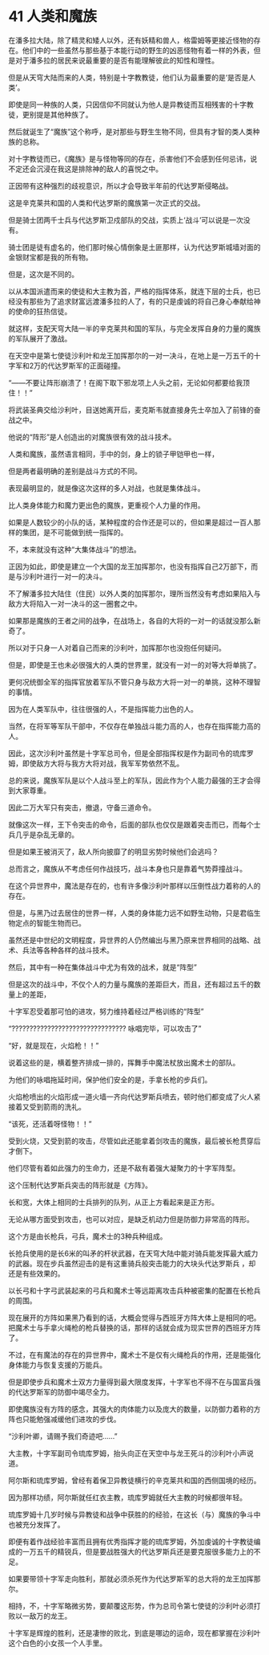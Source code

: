 # 41 人类和魔族

在潘多拉大陆，除了精灵和矮人以外，还有妖精和兽人，格雷姆等更接近怪物的存在。他们中的一些虽然与那些基于本能行动的野生的凶恶怪物有着一样的外表，但是对于潘多拉的居民来说最重要的是否有能理解彼此的知性和理性。

但是从天穹大陆而来的人类，特别是十字教教徒，他们认为最重要的是‘是否是人类’。

即使是同一种族的人类，只因信仰不同就认为他人是异教徒而互相残害的十字教徒，更别提是其他种族了。

然后就诞生了“魔族”这个称呼，是对那些与野生生物不同，但具有才智的类人类种族的总称。

对十字教徒而已，《魔族》是与怪物等同的存在，杀害他们不会感到任何忌讳，说不定还会沉浸在我这是排除神的敌人的喜悦之中。

正因带有这种强烈的歧视意识，所以才会导致半年前的代达罗斯侵略战。

这是辛克莱共和国的人类和代达罗斯的魔族第一次正式的交战。

但是骑士团两千士兵与代达罗斯卫戍部队的交战，实质上‘战斗’可以说是一次没有。

骑士团是徒有虚名的，他们那时候心情倒象是土匪那样，认为代达罗斯城墙对面的金银财宝都是我的所有物。

但是，这次是不同的。

以从本国派遣而来的使徒和大主教为首，严格的指挥体系，就连下层的士兵，也已经没有那些为了追求财富远渡潘多拉的人了，有的只是虔诚的将自己身心奉献给神的使命的狂热信徒。

就这样，支配天穹大陆一半的辛克莱共和国的军队，与完全发挥自身的力量的魔族的军队展开了激战。

在天空中是第七使徒沙利叶和龙王加挥那尔的一对一决斗，在地上是一万五千的十字军和2万的代达罗斯军的正面碰撞。

“——不要让阵形崩溃了！在阁下取下邪龙项上人头之前，无论如何都要给我顶住！！”

将武装圣典交给沙利叶，目送她离开后，麦克斯韦就直接身先士卒加入了前锋的奋战之中。

他说的“阵形”是人创造出的对魔族很有效的战斗技术。

人类和魔族，虽然语言相同，手中的剑，身上的锁子甲铠甲也一样，

但是两者最明确的差别是战斗方式的不同。

表现最明显的，就是像这次这样的多人对战，也就是集体战斗。

比人类身体能力和魔力更出色的魔族，更重视个人力量的作用。

如果是人数较少的小队的话，某种程度的合作还是可以的，但如果是超过一百人那样的集团，是不可能做到统一指挥的。

不，本来就没有这种“大集体战斗”的想法。

正因为如此，即使是建立一个大国的龙王加挥那尔，也没有指挥自己2万部下，而是与沙利叶进行一对一的决斗。

不了解潘多拉大陆住（住民）以外人类的加挥那尔，理所当然没有考虑如果陷入与敌方大将陷入一对一决斗的这一圈套之中。

如果那是魔族的王者之间的战争，在战场上，各自的大将的一对一的话就没那么新奇了。

所以对于只身一人对着自己而来的沙利叶，加挥那尔也没抱任何疑问。

但是，即使是王也未必很强大的人类的世界里，就没有一对一的对等大将单挑了。

更何况统御全军的指挥官放着军队不管只身与敌方大将一对一的单挑，这种不理智的事情。

因为在人类军队中，往往很强的人，不是指挥能力出色的人。

当然，在将军等军队干部中，不仅存在单独战斗能力高的人，也存在指挥能力高的人。

因此，这次沙利叶虽然是十字军总司令，但是全部指挥权是作为副司令的琉库罗姆，即使敌方大将与我方大将对战，我军军势依然不乱。

总的来说，魔族军队是以个人战斗至上的军队，因此作为个人能力最强的王才会得到大家尊重。

因此二万大军只有突击，撤退，守备三道命令。

就像这次一样，王下令突击的命令，后面的部队也仅仅是跟着突击而已，而每个士兵几乎是杂乱无章的。

但是如果王被消灭了，敌人所向披靡了的明显劣势时候他们会逃吗？

总而言之，魔族从不考虑任何作战技巧，战斗本身也只是靠着气势莽撞战斗。

在这个异世界中，魔法是存在的，也有许多像沙利叶那样以压倒性战力着称的人的存在。

但是，与黑乃过去居住的世界一样，人类的身体能力远不如野生动物，只是君临生物定点的智能生物而已。

虽然还是中世纪的文明程度，异世界的人仍然编出与黑乃原来世界相同的战略、战术、兵法等各种各样的战斗技术。

然后，其中有一种在集体战斗中尤为有效的战术，就是“阵型”

但是这次的战斗中，不仅个人的力量与魔族的差距巨大，而且，还有超过五千的数量上的差距，

十字军忍受着那可怕的进攻，努力维持着经过严格训练的“阵型”

“???????????????????????????????? 咏唱完毕，可以攻击了”

“好，就是现在，火焰枪！！”

说着这些的是，横着整齐排成一排的，挥舞手中魔法杖放出魔术士的部队。

为他们的咏唱拖延时间，保护他们安全的是，手拿长枪的步兵们。

火焰枪喷出的火焰形成一道火墙一齐向代达罗斯兵喷去，顿时他们都变成了火人紧接着又受到箭雨的洗礼。

“该死，还活着呀怪物！！”

受到火烧，又受到箭的攻击，尽管如此还能拿着剑攻击的魔族，最后被长枪贯穿后才倒下。

他们尽管有着如此强力的生命力，还是不敌有着强大凝聚力的十字军阵型。

这个压制代达罗斯兵突击的阵形就是《方阵》。

长和宽，大体上相同的士兵排列的队列，从正上方看起来是正方形。

无论从哪方面受到攻击，也可以对应，是缺乏机动力但是防御力非常高的阵形。

这个方是由长枪兵，弓兵，魔术士的3种兵种组成。

长抢兵使用的是长6米的叫矛的杆状武器，在天穹大陆中能对骑兵能发挥最大威力的武器。现在步兵虽然迎击的是有这重骑兵般突击能力的大块头代达罗斯兵 ，却还是有些效果的。

以长弓和十字弓武装起来的弓兵和魔术士等远距离攻击兵种被密集的配置在长枪兵的周围。

现在展开的方阵如果黑乃看到的话，大概会觉得与西班牙方阵大体上是相同的吧。把魔术士与手拿火绳枪的枪兵替换的话，那样的话就会成为现实世界的西班牙方阵了。

不过，在有魔法的存在的异世界中，魔术士不是仅有火绳枪兵的作用，还是能强化身体能力与恢复支援的万能兵。

但是即使步兵和魔术士双方力量得到最大限度发挥，十字军也不得不在与国富兵强的代达罗斯军的防御中竭尽全力。

即使魔族没有方阵的感念，其强大的肉体能力以及庞大的数量，以防御力着称的方阵也只能勉强减缓他们进攻的步伐。

“沙利叶卿，请赐予我们奇迹吧……”

大主教，十字军副司令琉库罗姆，抬头向正在天空中与龙王死斗的沙利叶小声说道。

阿尔斯和琉库罗姆，曾经有着保卫异教徒横行的辛克莱共和国的西侧国境的经历。

因为那样功绩，阿尔斯就任红衣主教，琉库罗姆就任大主教的时候都很年轻。

琉库罗姆十几岁时候与异教徒和战争中获胜的的经验，在这长（与）魔族的争斗中也被充分发挥了。

即便有着作战经验丰富而且拥有优秀指挥才能的琉库罗姆，外加虔诚的十字教徒编成的一万五千的精锐兵，但是要战胜强大的代达罗斯兵还是要克服很多能力上的不足。

如果要带领十字军走向胜利，那就必须杀死作为代达罗斯军的总大将的龙王加挥那尔。

相持，不，十字军略微劣势，要颠覆这形势，作为总司令第七使徒的沙利叶必须打败以一敌万的龙王。

十字军是辉煌的胜利，还是凄惨的败北，到底是哪边的运命，现在都掌握在沙利叶这个白色的小女孩一个人手里。
